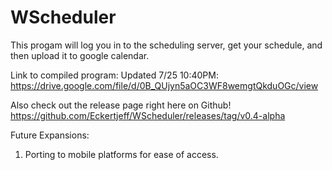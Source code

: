 # WScheduler

This progam will log you in to the scheduling server, get your schedule, and then upload it to google calendar.

Link to compiled program:
Updated 7/25 10:40PM: https://drive.google.com/file/d/0B_QUjyn5aOC3WF8wemgtQkduOGc/view

Also check out the release page right here on Github! https://github.com/Eckertjeff/WScheduler/releases/tag/v0.4-alpha

Future Expansions:

1) Porting to mobile platforms for ease of access.
